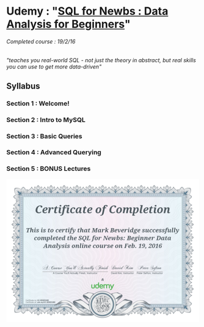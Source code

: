 # Udemy : "[SQL for Newbs : Data Analysis for Beginners](https://www.udemy.com/sql-for-newbs/learn/v4/overview)"
###### Completed course : 19/2/16

_"teaches you real-world SQL - not just the theory in abstract, but real skills you can use to get more data-driven"_



## Syllabus
### Section 1 : Welcome!

### Section 2 : Intro to MySQL

### Section 3 : Basic Queries

### Section 4 : Advanced Querying

### Section 5 : BONUS Lectures

![certificate](certificate_UC-BDKEG8IE.jpg "certificate")